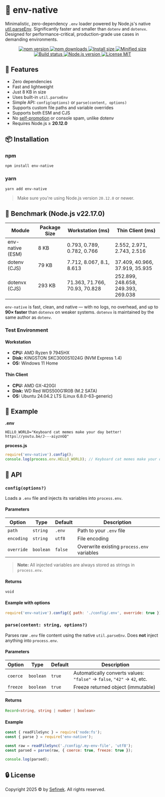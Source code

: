 # 📄 env-native
Minimalistic, zero-dependency `.env` loader powered by Node.js's native [util.parseEnv](https://nodejs.org/api/util.html#utilparseenvcontent).
Significantly faster and smaller than `dotenv` and `dotenvx`.
Designed for performance-critical, production-grade use cases in demanding environments.

<p align="center">
  <a href="https://www.npmjs.com/package/env-native">
    <img src="https://img.shields.io/npm/v/env-native?color=blue&label=npm&style=flat-square" alt="npm version">
  </a>
  <a href="https://www.npmjs.com/package/env-native">
    <img src="https://img.shields.io/npm/dm/env-native?style=flat-square&label=downloads" alt="npm downloads">
  </a>
  <a href="https://packagephobia.com/result?p=env-native">
    <img src="https://packagephobia.com/badge?p=env-native" alt="Install size">
  </a>
  <a href="https://bundlephobia.com/package/env-native">
    <img src="https://img.shields.io/bundlephobia/min/env-native?style=flat-square&label=min+size" alt="Minified size">
  </a>
  <a href="https://github.com/sefinek/env-native/actions/workflows/node.js.yml">
    <img src="https://img.shields.io/github/actions/workflow/status/sefinek/env-native/node.js.yml?branch=main&style=flat-square" alt="Build status">
  </a>
  <a href="https://nodejs.org/en">
    <img src="https://img.shields.io/node/v/env-native?style=flat-square" alt="Node.js version">
  </a>
  <a href="https://github.com/sefinek/env-native/blob/main/LICENSE">
    <img src="https://img.shields.io/npm/l/env-native?color=brightgreen&style=flat-square" alt="License MIT">
  </a>
</p>



## 🚀 Features
- Zero dependencies
- Fast and lightweight
- Just 8 KB in size
- Uses built-in `util.parseEnv`
- Simple API: `config(options)` or `parse(content, options)`
- Supports custom file paths and variable overrides
- Supports both ESM and CJS
- No [self-promotion](https://github.com/motdotla/dotenv/issues/876) or console spam, unlike dotenv
- Requires Node.js ≥ **20.12.0**


## 📦 Installation

### npm
```bash
npm install env-native
```

### yarn
```bash
yarn add env-native
```

> Make sure you're using Node.js version `20.12.0` or newer.


## 🧪 Benchmark (Node.js v22.17.0)

| Module           | Package Size | Workstation (ms)              | Thin Client (ms)                   |
|------------------|--------------|-------------------------------|------------------------------------|
| env-native (ESM) | 8 KB         | 0.793, 0.789, 0.782, 0.766    | 2.552, 2.971, 2.743, 2.516         |
| dotenv (CJS)     | 79 KB        | 7.712, 8.067, 8.1, 8.613      | 37.409, 40.966, 37.919, 35.935     |
| dotenvx (CJS)    | 293 KB       | 71.363, 71.766, 70.93, 70.828 | 252.899, 248.658, 249.393, 269.038 |

`env-native` is fast, clean, and native — with no logs, no overhead, and up to **90× faster** than `dotenvx` on weaker systems.
`dotenvx` is maintained by the same author as `dotenv`.

### Test Environment
#### Workstation
- **CPU:** AMD Ryzen 9 7945HX
- **Disk:** KINGSTON SKC3000S1024G (NVM Express 1.4)
- **OS:** Windows 11 Home

#### Thin Client
- **CPU:** AMD GX-420GI
- **Disk:** WD Red WDS500G1R0B (M.2 SATA)
- **OS:** Ubuntu 24.04.2 LTS (Linux 6.8.0-63-generic)


## 🧪 Example
**.env**
```env
HELLO_WORLD="Keyboard cat memes make your day better! https://youtu.be/J---aiyznGQ"
```

**process.js**
```js
require('env-native').config();
console.log(process.env.HELLO_WORLD); // Keyboard cat memes make your day better! https://youtu.be/J---aiyznGQ
```


## 🧩 API
### `config(options?)`
Loads a `.env` file and injects its variables into `process.env`.

#### Parameters
| Option     | Type      | Default | Description                                 |
|------------|-----------|---------|---------------------------------------------|
| `path`     | `string`  | `.env`  | Path to your `.env` file                    |
| `encoding` | `string`  | `utf8`  | File encoding                               |
| `override` | `boolean` | `false` | Overwrite existing `process.env` variables  |

> **Note:** All injected variables are always stored as strings in `process.env`.

#### Returns
`void`

#### Example with options
```js
require('env-native').config({ path: './config/.env', override: true });
```

### `parse(content: string, options?)`
Parses raw `.env` file content using the native `util.parseEnv`. Does **not** inject anything into `process.env`.

#### Parameters
| Option   | Type      | Default | Description                                                             |
|----------|-----------|---------|-------------------------------------------------------------------------|
| `coerce` | `boolean` | `true`  | Automatically converts values: `"false"` → `false`, `"42"` → `42`, etc. |
| `freeze` | `boolean` | `true`  | Freeze returned object (immutable)                                      |

#### Returns
```ts
Record<string, string | number | boolean>
```

#### Example
```js
const { readFileSync } = require('node:fs');
const { parse } = require('env-native');

const raw = readFileSync('./config/.my-env-file', 'utf8');
const parsed = parse(raw, { coerce: true, freeze: true });

console.log(parsed);
```


## 🔒 License
Copyright 2025 © by [Sefinek](https://sefinek.net). All rights reserved.